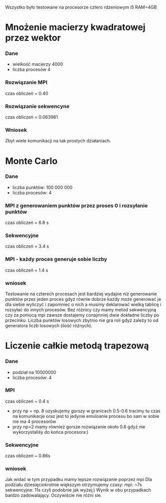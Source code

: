 Wszystko było testowane na procesorze cztero rdzeniowym i5 RAM=4GB

# Mnożenie macierzy kwadratowej przez wektor
### Dane
* wielkość macierzy 4000
* liczba procesów 4

### Rozwiązanie MPI
czas obliczeń = 0.40

### Rozwiązanie sekwencyne 
czas obliczeń = 0.063981

### Wniosek
Zbyt wiele komunikacji na tak prostych działaniach.

# Monte Carlo
### Dane
* liczba punktów: 100 000 000 
* liczba procesów: 4

### MPI z generowaniem punktów przez proses 0 i rozsyłanie punktów
czas obliczeń = 6.8 s

### Sekwencyjne 
czas obliczeń = 3.4 s

### MPI - każdy proces generuje sobie liczby 
czas obliczeń = 1.4 s

### wniosek
Testowanie na czterech procesach jest bardziej wydajne niż generowanie punktów przez jeden proces 
gdyż równie dobrze każdy może generować je dla siebie wyliczyć i zapomnieć o nich a musimy deklarować
wielką tablicę i rozsyłać do innych procesów.
Bez różnicy czy mamy metod sekwencyjną czy za pomocą mpi zawsze dostajemy conajmniej dwie dokładne liczby po przecinku.
Liczba punktów losowych zbytnio nie gra roli gdyż zależy to od generatora liczb losowych (ilość różnych).
# Liczenie całkie metodą trapezową
### Dane
* podział na 10000000
* liczba procesów: 4 

### MPI 
czas obliczeń ~ 0.4 s
* przy np = np. 8 
uzyskujemy gorszy w granicach 0.5-0.6 tracimy tu czas na komunikacje oraz jest to jedynie emuloanie procesu  bo sam w sobie nie ma 4 procesorów
* przy np=2 
mamy również gorsze rozwiązanie około 0.6 gdyż nie wykorzystaliśy do końca procesora:)

### Sekwencyjne 
czas obliczeń ~ 0.86s

### wniosek 
Jak widać w tym przypadku mamy lepsze rozwiązanie poprzez mpi 
Dla podziału dziesięciokrotnie większym otrzymujemy czasy: mpi: ~7s sekwencyjne: 11s czyli podobnie jak wyżej;)
Wynik w obu przypadkach bardzo zadowalający. Oczywiście nie różni sie.






